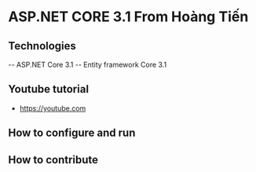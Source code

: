 ﻿# ASP.NET CORE 3.1 From Hoàng Tiến
## Technologies
-- ASP.NET Core 3.1
-- Entity framework Core 3.1
## Youtube tutorial
- https://youtube.com
## How to configure and run
## How to contribute